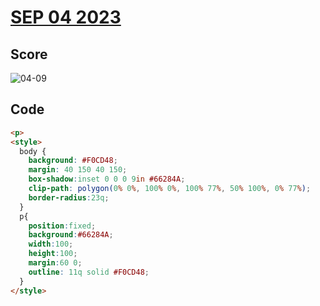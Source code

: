 # [SEP 04 2023](https://cssbattle.dev/play/eOEg01X9rCpMQnXpIIXs)


## Score
![04-09](https://github.com/FrancoEspinozaV/CSSBattle/assets/142062208/06d38122-92b8-426d-849a-43d1bb5cf73f)

## Code
```html
<p>
<style>
  body {
    background: #F0CD48;
    margin: 40 150 40 150;
    box-shadow:inset 0 0 0 9in #66284A;
    clip-path: polygon(0% 0%, 100% 0%, 100% 77%, 50% 100%, 0% 77%);
    border-radius:23q;
  }
  p{
    position:fixed;
    background:#66284A;
    width:100;
    height:100;
    margin:60 0;
    outline: 11q solid #F0CD48;
  }
</style>
```
